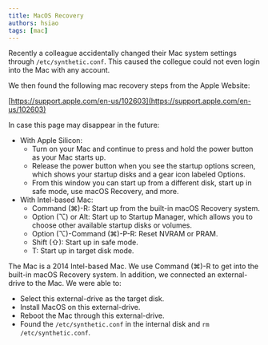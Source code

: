 ```yaml
---
title: MacOS Recovery
authors: hsiao
tags: [mac]
---
```


Recently a colleague accidentally changed their Mac system settings
through `/etc/synthetic.conf`. This caused the collegue could not even
login into the Mac with any account.

We then found the following mac recovery steps from the Apple Website:

[https://support.apple.com/en-us/102603](https://support.apple.com/en-us/102603)

In case this page may disappear in the future:

* With Apple Silicon:
    * Turn on your Mac and continue to press and hold the power button as your Mac starts up.
    * Release the power button when you see the startup options screen, which shows your startup disks and a gear icon labeled Options.
    * From this window you can start up from a different disk, start up in safe mode, use macOS Recovery, and more.
* With Intel-based Mac:
    * Command (⌘)-R: Start up from the built-in macOS Recovery system.
    * Option (⌥) or Alt: Start up to Startup Manager, which allows you to choose other available startup disks or volumes.
    * Option (⌥)-Command (⌘)-P-R: Reset NVRAM or PRAM.
    * Shift (⇧): Start up in safe mode.
    * T: Start up in target disk mode.

The Mac is a 2014 Intel-based Mac. We use Command (⌘)-R to get into the built-in macOS Recovery system.
In addition, we connected an external-drive to the Mac. We were able to:
* Select this external-drive as the target disk.
* Install MacOS on this external-drive.
* Reboot the Mac through this external-drive.
* Found the `/etc/synthetic.conf` in the internal disk and `rm /etc/synthetic.conf`.
